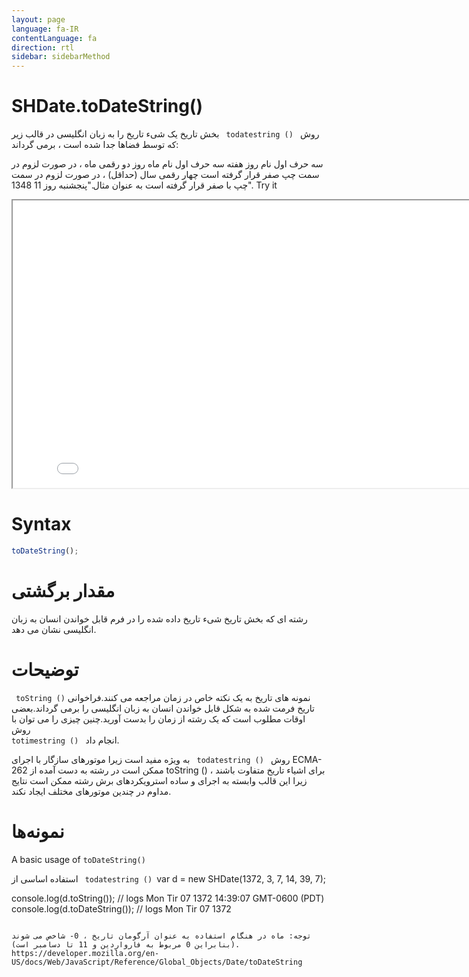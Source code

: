 ```yaml
---
layout: page
language: fa-IR
contentLanguage: fa
direction: rtl
sidebar: sidebarMethod
---
```


# SHDate.toDateString()

روش <code dir = "ltr"> todatestring () </code> بخش تاریخ یک شیء تاریخ را به زبان انگلیسی در قالب زیر که توسط فضاها جدا شده است ، برمی گرداند:

سه حرف اول نام روز هفته
سه حرف اول نام ماه
روز دو رقمی ماه ، در صورت لزوم در سمت چپ صفر قرار گرفته است
چهار رقمی سال (حداقل) ، در صورت لزوم در سمت چپ با صفر قرار گرفته است
به عنوان مثال."پنجشنبه روز 11 1348".
Try it

<iframe style="width: 830px; height: 460px;" src="/SHDateTime-js/examples/live.html?function=toDateString" title="MDN Web Docs Interactive Example" loading="lazy"></iframe>
<br/>

# Syntax

```js
toDateString();
```

# مقدار برگشتی

رشته ای که بخش تاریخ شیء تاریخ داده شده را در فرم قابل خواندن انسان به زبان انگلیسی نشان می دهد.

# توضیحات

نمونه های تاریخ به یک نکته خاص در زمان مراجعه می کنند.فراخوانی <code dir = "ltr"> toString () </code> تاریخ فرمت شده به شکل قابل خواندن انسان به زبان انگلیسی را برمی گرداند.بعضی اوقات مطلوب است که یک رشته از زمان را بدست آورید.چنین چیزی را می توان با روش <code dir = "ltr"> totimestring () </code> انجام داد.

روش <code dir = "ltr"> todatestring () </code> به ویژه مفید است زیرا موتورهای سازگار با اجرای ECMA-262 ممکن است در رشته به دست آمده از toString () برای اشیاء تاریخ متفاوت باشند ، زیرا این قالب وابسته به اجرای و ساده استرویکردهای برش رشته ممکن است نتایج مداوم در چندین موتورهای مختلف ایجاد نکند.

# نمونه‌ها

A basic usage of <code dir="ltr">toDateString()</code>

استفاده اساسی از <code dir = "ltr"> todatestring () </code>var d = new SHDate(1372, 3, 7, 14, 39, 7);

console.log(d.toString()); // logs Mon Tir 07 1372 14:39:07 GMT-0600 (PDT)
console.log(d.toDateString()); // logs Mon Tir 07 1372

```

توجه: ماه در هنگام استفاده به عنوان آرگومان تاریخ ، 0- شاخص می شوند (بنابراین 0 مربوط به فارواردین و 11 تا دسامبر است).
https://developer.mozilla.org/en-US/docs/Web/JavaScript/Reference/Global_Objects/Date/toDateString
```
